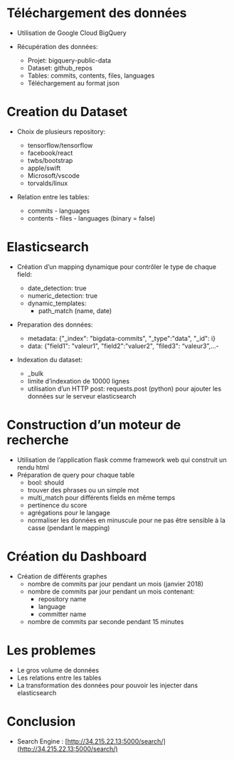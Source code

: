 # Téléchargement des données

- Utilisation de Google Cloud BigQuery

- Récupération des données: 
    * Projet: bigquery-public-data
    * Dataset: github_repos
    * Tables: commits, contents, files, languages
    * Téléchargement au format json

# Creation du Dataset

- Choix de plusieurs repository:
    * tensorflow/tensorflow
    * facebook/react
    * twbs/bootstrap
    * apple/swift
    * Microsoft/vscode
    * torvalds/linux
    
- Relation entre les tables:
    * commits - languages
    * contents - files - languages (binary = false)

# Elasticsearch

- Création d’un mapping dynamique pour contrôler le type de chaque field:
    * date_detection: true
    * numeric_detection: true
    * dynamic_templates: 
        * path_match (name, date)
- Preparation des données:
    * metadata: 
    {"_index": "bigdata-commits", "_type":"data", "_id": i}
    * data: 
	 {"field1": "valeur1", "field2":"valuer2", "filed3": “valeur3”,…-     

- Indexation du dataset:
     * _bulk
     * limite d’indexation de 10000 lignes
     * utilisation d’un HTTP post: requests.post (python) pour ajouter les données sur le serveur elasticsearch

# Construction d’un moteur de recherche

- Utilisation de l’application flask comme framework web qui construit un rendu html
- Préparation de query pour chaque table
     * bool: should
     * trouver des phrases ou un simple mot
     * multi_match pour différents fields en même temps
     * pertinence du score
     * agrégations pour le langage
     * normaliser les données en minuscule pour ne pas être sensible à la casse (pendant le mapping) 
     
# Création du Dashboard

- Création de différents graphes
     * nombre de commits par jour pendant un mois (janvier 2018)
     * nombre de commits par jour pendant un mois contenant:
         * repository name
         * language
         * committer name 
     * nombre de commits par seconde pendant 15 minutes
     
# Les problemes

- Le gros volume de données
- Les relations entre les tables
- La transformation des données pour pouvoir les injecter dans elasticsearch

# Conclusion

- Search Engine : [http://34.215.22.13:5000/search/](http://34.215.22.13:5000/search/)


     
     

